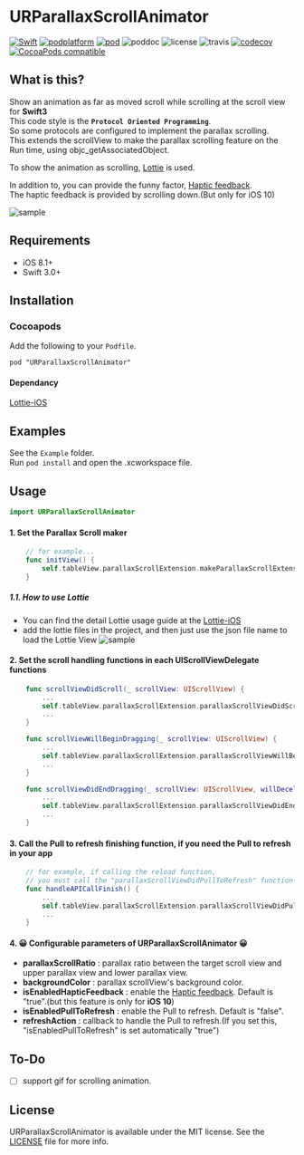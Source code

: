 # URParallaxScrollAnimator

 [![Swift](https://img.shields.io/badge/Swift-3.0%2B-orange.svg)](https://swift.org) [![podplatform](https://cocoapod-badges.herokuapp.com/p/URParallaxScrollAnimator/badge.png)](https://cocoapod-badges.herokuapp.com/p/URParallaxScrollAnimator/badge.png) [![pod](https://cocoapod-badges.herokuapp.com/v/URParallaxScrollAnimator/badge.png)](https://cocoapods.org/pods/URParallaxScrollAnimator) ![poddoc](https://img.shields.io/cocoapods/metrics/doc-percent/URParallaxScrollAnimator.svg) ![license](https://cocoapod-badges.herokuapp.com/l/URParallaxScrollAnimator/badge.png) ![travis](https://travis-ci.org/jegumhon/URParallaxScrollAnimator.svg?branch=master) [![codecov](https://codecov.io/gh/jegumhon/URParallaxScrollAnimator/branch/master/graph/badge.svg)](https://codecov.io/gh/jegumhon/URParallaxScrollAnimator) [![CocoaPods compatible](https://img.shields.io/badge/CocoaPods-compatible-4BC51D.svg?style=flat)](https://github.com/CocoaPods/CocoaPods)

## What is this?
Show an animation as far as moved scroll while scrolling at the scroll view for **Swift3**  
This code style is the **`Protocol Oriented Programming`**.  
So some protocols are configured to implement the parallax scrolling.  
This extends the scrollView to make the parallax scrolling feature on the Run time, using objc_getAssociatedObject.

To show the animation as scrolling, [Lottie](http://airbnb.design/lottie/) is used.

In addition to, you can provide the funny factor, [Haptic feedback](https://developer.apple.com/ios/human-interface-guidelines/interaction/feedback/).  
The haptic feedback is provided by scrolling down.(But only for iOS 10)

![sample](https://github.com/jegumhon/URParallaxScrollAnimator/blob/master/Resources/parallaxScrolling+PullToRefresh1.gif?raw=true)

## Requirements

* iOS 8.1+
* Swift 3.0+

## Installation

### Cocoapods

Add the following to your `Podfile`.

    pod "URParallaxScrollAnimator"
    
#### Dependancy

[Lottie-iOS](https://github.com/airbnb/lottie-ios)

## Examples

See the `Example` folder.  
Run `pod install` and open the .xcworkspace file.

## Usage

```swift
import URParallaxScrollAnimator
```

#### 1. Set the Parallax Scroll maker
```swift
    // for example...
    func initView() {
        self.tableView.parallaxScrollExtension.makeParallaxScrollExtensionConfiguration(upperImage: #imageLiteral(resourceName: "cloud_by_ur2"), lowerImage: #imageLiteral(resourceName: "mountain_by_ur2"), lowerLottieData: nil)
    }
```

##### 1.1. How to use Lottie
* You can find the detail Lottie usage guide at the [Lottie-iOS](https://github.com/airbnb/lottie-ios)
* add the lottie files in the project, and then just use the json file name to load the Lottie View
![sample](https://github.com/jegumhon/URParallaxScrollAnimator/blob/master/Resources/project_setting.png?raw=true)

#### 2. Set the scroll handling functions in each UIScrollViewDelegate functions
```swift
    func scrollViewDidScroll(_ scrollView: UIScrollView) {
        ...
        self.tableView.parallaxScrollExtension.parallaxScrollViewDidScroll(scrollView)
        ...
    }

    func scrollViewWillBeginDragging(_ scrollView: UIScrollView) {
        ...
        self.tableView.parallaxScrollExtension.parallaxScrollViewWillBeginDragging(scrollView)
        ...
    }

    func scrollViewDidEndDragging(_ scrollView: UIScrollView, willDecelerate decelerate: Bool) {
        ...
        self.tableView.parallaxScrollExtension.parallaxScrollViewDidEndDragging(scrollView)
        ...
    }
```

#### 3. Call the Pull to refresh finishing function, if you need the Pull to refresh in your app
```swift
    // for example, if calling the reload function, 
    // you must call the "parallaxScrollViewDidPullToRefresh" function just after reloading
    func handleAPICallFinish() {
        ...
        self.tableView.parallaxScrollExtension.parallaxScrollViewDidPullToRefresh()
        ...
    }
```

#### 4. 😀 Configurable parameters of URParallaxScrollAnimator 😀
* **parallaxScrollRatio** : parallax ratio between the target scroll view and upper parallax view and lower parallax view.
* **backgroundColor** : parallax scrollView's background color.
* **isEnabledHapticFeedback** : enable the [Haptic feedback](https://developer.apple.com/ios/human-interface-guidelines/interaction/feedback/). Default is "true".(but this feature is only for **iOS 10**)
* **isEnabledPullToRefresh** : enable the Pull to refresh. Default is "false".
* **refreshAction** : callback to handle the Pull to refresh.(If you set this, "isEnabledPullToRefresh" is set automatically "true")

## To-Do

- [ ] support gif for scrolling animation.

## License

URParallaxScrollAnimator is available under the MIT license. See the [LICENSE](LICENSE) file for more info.
